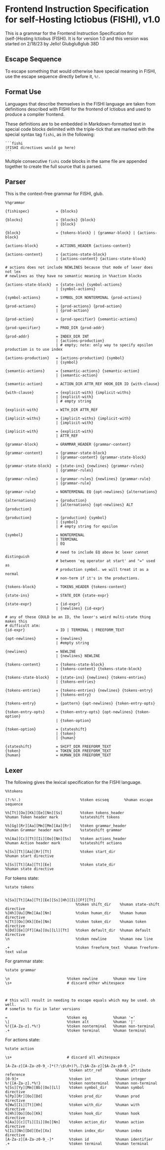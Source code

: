# Frontend Instruction Specification for self-Hosting Ictiobus (FISHI), v1.0
This is a grammar for the Frontend Instruction Specification for
(self-)Hosting Ictiobus (FISHI). It is for version 1.0 and this version was
started on 2/18/23 by Jello! Glubglu8glub 38D

## Escape Sequence
To escape something that would otherwise have special meaning in FISHI, use the
escape sequence directly before it, `%!`.

## Format Use
Languages that describe themselves in the FISHI language are taken from
definitions described with FISHI for the frontend of Ictiobus and used to
produce a compiler frontend.

These definitions are to be embedded in Markdown-formatted text in special code
blocks delimited with the triple-tick that are marked with the special syntax
tag `fishi`, as in the following:

    ```fishi
    (FISHI directives would go here)
    ```

Multiple consecutive `fishi` code blocks in the same file are appended together
to create the full source that is parsed.

## Parser
This is the context-free grammar for FISHI, glub.

```fishi
%%grammar

{fishispec}            = {blocks}

{blocks}               = {blocks} {block}
                       | {block}

{block}                = {tokens-block} | {grammar-block} | {actions-block}

{actions-block}        = ACTIONS_HEADER {actions-content}

{actions-content}      = {actions-state-block}
                       | {actions-content} {actions-state-block}

# actions does not include NEWLINES because that mode of lexer does not lex
# newlines as they have no semantic meaning in %%action blocks

{actions-state-block}  = {state-ins} {symbol-actions}
                       | {symbol-actions}

{symbol-actions}       = SYMBOL_DIR NONTERMINAL {prod-actions}

{prod-actions}         = {prod-actions} {prod-action}
                       | {prod-action}

{prod-action}          = {prod-specifier} {semantic-actions}

{prod-specifier}       = PROD_DIR {prod-addr}

{prod-addr}            = INDEX_DIR INT
                       | {actions-production}
                       | # empty; note: only way to specify epsilon production is to use index

{actions-production}   = {actions-production} {symbol}
                       | {symbol}

{semantic-actions}     = {semantic-actions} {semantic-action}
                       | {semantic-action}

{semantic-action}      = ACTION_DIR ATTR_REF HOOK_DIR ID {with-clause}

{with-clause}          = {explicit-with} {implicit-withs}
                       | {explicit-with}
                       | # empty string

{explicit-with}        = WITH_DIR ATTR_REF

{implicit-withs}       = {implicit-withs} {implicit-with}
                       | {implicit-with}

{implicit-with}        = {explicit-with}
                       | ATTR_REF

{grammar-block}        = GRAMMAR_HEADER {grammar-content}

{grammar-content}      = {grammar-state-block}
                       | {grammar-content} {grammar-state-block}

{grammar-state-block}  = {state-ins} {newlines} {grammar-rules}
                       | {grammar-rules}

{grammar-rules}        = {grammar-rules} {newlines} {grammar-rule}
                       | {grammar-rule}

{grammar-rule}         = NONTERMINAL EQ {opt-newlines} {alternations}

{alternations}         = {production}
                       | {alternations} {opt-newlines} ALT {production}

{production}           = {production} {symbol}
                       | {symbol}
                       | # empty string for epsilon

{symbol}               = NONTERMINAL
                       | TERMINAL
                       | EQ

                       # need to include EQ above bc lexer cannot distinguish
                       # between 'eq operator at start' and "=" used as
                       # production symbol. we will treat it as a normal
                       # non-term if it's in the productions.

{tokens-block}         = TOKENS_HEADER {tokens-content}

{state-ins}            = STATE_DIR {state-expr}

{state-expr}           = {id-expr}
                       | {newlines} {id-expr}

# any of these COULD be an ID, the lexer's weird multi-state thing makes this
# difficult atm:
{id-expr}              = ID | TERMINAL | FREEFORM_TEXT

{opt-newlines}         = {newlines}
                       | #empty string

{newlines}             = NEWLINE
                       | {newlines} NEWLINE

{tokens-content}       = {tokens-state-block}
                       | {tokens-content} {tokens-state-block}

{tokens-state-block}   = {state-ins} {newlines} {tokens-entries}
                       | {tokens-entries}

{tokens-entries}       = {tokens-entries} {newlines} {tokens-entry}
                       | {tokens-entry}

{tokens-entry}         = {pattern} {opt-newlines} {token-entry-opts}

{token-entry-opts}     = {token-entry-opts} {opt-newlines} {token-option}
                       | {token-option}

{token-option}         = {stateshift}
                       | {token}
                       | {human}

{stateshift}           = SHIFT_DIR FREEFORM_TEXT
{token}                = TOKEN_DIR FREEFORM_TEXT
{human}                = HUMAN_DIR FREEFORM_TEXT
```

## Lexer
The following gives the lexical specification for the FISHI language.

```fishi
%%tokens

(?:%!.)                           %token escseq       %human escape sequence

%%[Tt][Oo][Kk][Ee][Nn][Ss]        %token tokens_header
%human Token header mark          %stateshift tokens

%%[Gg][Rr][Aa][Mm][Mm][Aa][Rr]    %token grammar_header  
%human Grammar header mark        %stateshift grammar

%%[Aa][Cc][Tt][Ii][Oo][Nn][Ss]    %token actions_header
%human Action header mark         %stateshift actions

%[Ss][Tt][Aa][Rr][Tt]             %token start_dir
%human start directive

%[Ss][Tt][Aa][Tt][Ee]             %token state_dir
%human state directive
```

For tokens state:

```fishi
%state tokens


%[Sa][Tt][Aa][Tt][Ee][Ss][Hh][Ii][Ff][Tt]
                                %token shift_dir    %human state-shift directive
%[Hh][Uu][Mm][Aa][Nn]           %token human_dir    %human human directive
%[Tt][Oo][Kk][Ee][Nn]           %token token_dir    %human token directive
%[Dd][Ee][Ff][Aa][Uu][Ll][Tt]   %token default_dir  %human default directive
\n                              %token newline      %human new line

.+                              %token freeform_text  %human freeform-text value
```

For grammar state:

```fishi
%state grammar

\n                          %token newline       %human new line
\s+                         # discard other whitespace



# this will result in needing to escape equals which may be used. oh well.
# somefin to fix in later versions

=                           %token eq            %human '='
\|                          %token alt           %human '|'
%!{[A-Za-z].*%!}            %token nonterminal   %human non-terminal
.+                          %token terminal      %human terminal
```

For actions state:
```fishi
%state action

\s+                         # discard all whitespace

[A-Za-z][A-Za-z0-9_-]*(?:\$\d+)?\.[\$A-Za-z][$A-Za-z0-9_-]*
                             %token attr_ref      %human attribute reference
[0-9]+                       %token int           %human integer
%!{[A-Za-z].*%!}             %token nonterminal   %human non-terminal
%[Ss][Yy][Mm][Bb][Oo][Ll]    %token symbol_dir    %human symbol directive
%[Pp][Rr][Oo][Dd]            %token prod_dir      %human prod directive
%[Ww][Ii][Tt][Hh]            %token with_dir      %human with directive
%[Hh][Oo][Oo][Kk]            %token hook_dir      %human hook directive
%[Aa][Cc][Ti][Ii][Oo][Nn]    %token action_dir    %human action directive
%[Ii][Nn][Dd][Ee][Xx]        %token index_dir     %human index directive
[A-Za-z][A-Za-z0-9_-]*       %token id            %human identifier
.+                           %token terminal      %human terminal

```

